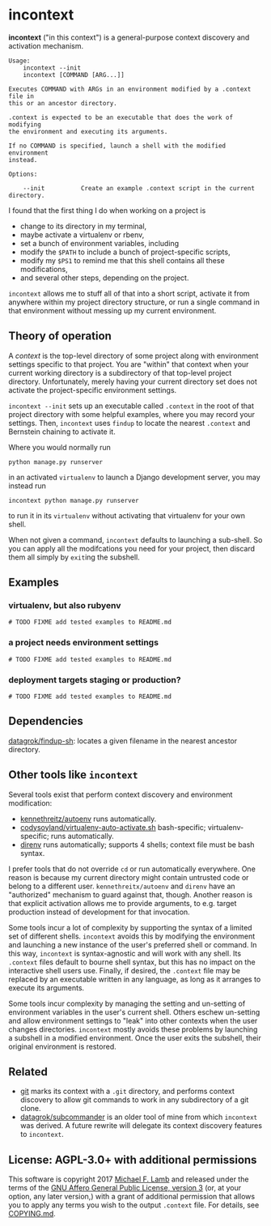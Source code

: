 # incontext

**incontext** ("in this context") is a general-purpose context discovery and activation mechanism.

```
Usage:
    incontext --init
    incontext [COMMAND [ARG...]]

Executes COMMAND with ARGs in an environment modified by a .context file in
this or an ancestor directory.

.context is expected to be an executable that does the work of modifying
the environment and executing its arguments.

If no COMMAND is specified, launch a shell with the modified environment
instead.

Options:

    --init			Create an example .context script in the current directory.
```

I found that the first thing I do when working on a project is

- change to its directory in my terminal,
- maybe activate a virtualenv or rbenv,
- set a bunch of environment variables, including
- modify the `$PATH` to include a bunch of project-specific scripts,
- modify my `$PS1` to remind me that this shell contains all these modifications,
- and several other steps, depending on the project.

`incontext` allows me to stuff all of that into a short script, activate it from anywhere within my project directory structure, or run a single command in that environment without messing up my current environment.

## Theory of operation

A _context_ is the top-level directory of some project along with environment settings specific to that project. You are "within" that context when your current working directory is a subdirectory of that top-level project directory. Unfortunately, merely having your current directory set does not activate the project-specific environment settings.

`incontext --init` sets up an executable called `.context` in the root of that project directory with some helpful examples, where you may record your settings. Then, `incontext` uses `findup` to locate the nearest `.context` and Bernstein chaining to activate it.

Where you would normally run 
```
python manage.py runserver
```
in an activated `virtualenv` to launch a Django development server, you may instead run 
```
incontext python manage.py runserver
```
to run it in its `virtualenv` without activating that virtualenv for your own shell.

When not given a command, `incontext` defaults to launching a sub-shell. So you can apply all the modifcations you need for your project, then discard them all simply by `exit`ing the subshell.


## Examples

### virtualenv, but also rubyenv

`# TODO FIXME add tested examples to README.md`

### a project needs environment settings

`# TODO FIXME add tested examples to README.md`

### deployment targets staging or production?

`# TODO FIXME add tested examples to README.md`

## Dependencies

[datagrok/findup-sh](https://github.com/datagrok/findup-sh): locates a given filename in the nearest ancestor directory.

## Other tools like `incontext`

Several tools exist that perform context discovery and environment modification:

- [kennethreitz/autoenv](https://github.com/kennethreitz/autoenv/) runs automatically.
- [codysoyland/virtualenv-auto-activate.sh](https://gist.github.com/codysoyland/2198913) bash-specific; virtualenv-specific; runs automatically.
- [direnv](https://direnv.net/) runs automatically; supports 4 shells; context file must be bash syntax.

I prefer tools that do not override `cd` or run automatically everywhere. One reason is because my current directory might contain untrusted code or belong to a different user. `kennethreitx/autoenv` and `direnv` have an "authorized" mechanism to guard against that, though. Another reason is that explicit activation allows me to provide arguments, to e.g. target production instead of development for that invocation.

Some tools incur a lot of complexity by supporting the syntax of a limited set of different shells. `incontext` avoids this by modifying the environment and launching a new instance of the user's preferred shell or command. In this way, `incontext` is syntax-agnostic and will work with any shell. Its `.context` files default to bourne shell syntax, but this has no impact on the interactive shell users use. Finally, if desired, the `.context` file may be replaced by an executable written in any language, as long as it arranges to execute its arguments.

Some tools incur complexity by managing the setting and un-setting of environment variables in the user's current shell. Others eschew un-setting and allow environment settings to "leak" into other contexts when the user changes directories. `incontext` mostly avoids these problems by launching a subshell in a modified environment. Once the user exits the subshell, their original environment is restored.

## Related

- [git](https://git-scm.com/) marks its context with a `.git` directory, and performs context discovery to allow git commands to work in any subdirectory of a git clone.
- [datagrok/subcommander](https://github.com/datagrok/subcommander) is an older tool of mine from which `incontext` was derived. A future rewrite will delegate its context discovery features to `incontext`.

## License: AGPL-3.0+ with additional permissions

This software is copyright 2017 [Michael F. Lamb][] and released under the terms of the [GNU Affero General Public License, version 3][AGPL-3.0+] (or, at your option, any later version,) with a grant of additional permission that allows you to apply any terms you wish to the output `.context` file. For details, see [COPYING.md](COPYING.md).

[Michael F. Lamb]: http://datagrok.org
[AGPL-3.0+]: http://www.gnu.org/licenses/agpl.html
